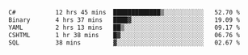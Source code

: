 <!--START_SECTION:waka-->

```txt
C#           12 hrs 45 mins  █████████████▒░░░░░░░░░░░   52.70 %
Binary       4 hrs 37 mins   ████▓░░░░░░░░░░░░░░░░░░░░   19.09 %
YAML         2 hrs 13 mins   ██▒░░░░░░░░░░░░░░░░░░░░░░   09.17 %
CSHTML       1 hr 38 mins    █▓░░░░░░░░░░░░░░░░░░░░░░░   06.76 %
SQL          38 mins         ▓░░░░░░░░░░░░░░░░░░░░░░░░   02.67 %
```

<!--END_SECTION:waka-->
